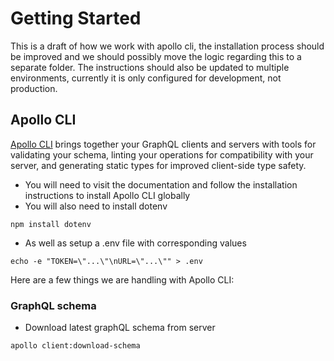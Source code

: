 # Getting Started

This is a draft of how we work with apollo cli, the installation process should be improved and we should possibly move the logic regarding this to a separate folder.
The instructions should also be updated to multiple environments, currently it is only configured for development, not production.

## Apollo CLI

[Apollo CLI](https://github.com/apollographql/apollo-tooling) brings together your GraphQL clients and servers with tools for validating your schema, linting your operations for compatibility with your server, and generating static types for improved client-side type safety.

- You will need to visit the documentation and follow the installation instructions to install Apollo CLI globally
- You will also need to install dotenv
```
npm install dotenv
```
- As well as setup a .env file with corresponding values
```
echo -e "TOKEN=\"...\"\nURL=\"...\"" > .env
```

Here are a few things we are handling with Apollo CLI:

### GraphQL schema

- Download latest graphQL schema from server
```
apollo client:download-schema
```

